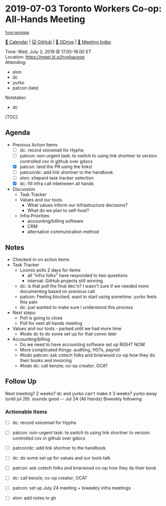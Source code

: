 # 2019-07-03 Toronto Workers Co-op: All-Hands Meeting

<sup>[from template][template]</sup>

[:date: Calendar][calendar] | [:cat: GitHub][gh] | [:open_file_folder: GDrive][gdrive] | [:notebook: Meeting Index][meetings]

Time: Wed, July 3, 2019 @ 17.00-18.00 ET    
Location: https://meet.jit.si/hyphacoop  
Attending: 
- elon
- dc
- yurko
- patcon (late)

Notetaker:
- dc

[TOC]

## Agenda

- Previous Action Items
    - [ ] dc: record voicemail for Hypha
    - [ ] patcon: non-urgent task: to switch to using link shortner to version controlled csv in github over gdocs
    - [x] patcon: land the PR using the links!
    - [ ] patcon/dc: add link shortner to the handbook
    - [ ] elon: shepard task tracker selection
    - [x] dc: fill infra call inbetween all hands
- Discussion
    - Task Tracker 
    - Values and our tools
        - What values inform our infrastructure decisions?
        - What do we plan to self-host?
    - Infra Priorities:
        - accounting/billing software
        - CRM
        - alternative communication method

## Notes

- Checked-in on action items
- Task Tracker
    - Loomio polls 2 days for items
        - all "infra folks" have responded to two questions
        - internal: GitHub projects still winning
    - dc: is that poll the final dec'n? I wasn't sure if we needed more documenting based on previous call
    - patcon: Feeling blocked, want to start using sometime. yurko feels this pain
    - dc: just wanted to make sure I understood this process
- Next steps:
    - Poll is going to close
    - Poll for next all hands meeting
- Values and our tools - parked until we had more time
    - #todo dc to do some set up for that convo later
- Accounting/billing
    - Do we need to have accounting software set up RIGHT NOW
    - More complicated things: auditing, HSTs, payroll
    - #todo patcon: ask cotech folks and briarwood co-op how they do their books and invoicing
    - #todo dc: call kenzie; co-op creator; OCA? 

## Follow Up

Next meeting? 
2 weeks? dc and yurko can't make it
3 weeks? yurko away (until jul 26). sounds good -- Jul 24 (All Hands)
Biweekly following 

### Actionable Items

- [ ] dc: record voicemail for Hypha
- [ ] patcon: non-urgent task: to switch to using link shortner to version controlled csv in github over gdocs
- [ ] patcon/dc: add link shortner to the handbook
- [ ] dc: do some set up for values and our tools talk
- [ ] patcon: ask cotech folks and briarwood co-op how they do their book
- [ ] dc: call kenzie; co-op creator; OCA? 
- [ ] patcon: set up July 24 meeting + biweekly infra meetings
- [ ] elon: add notes to gh


<!-- Links -->
[template]: https://link.hypha.coop/template
[meetings]: https://link.hypha.coop/meetings
[calendar]: https://link.hypha.coop/calendar
[gh]: https://github.com/hyphacoop/organizing
[gdrive]: https://link.hypha.coop/gdrive
[biz-wg]: https://link.hypha.coop/biz-wg
[fin-wg]: https://link.hypha.coop/fin-wg
[gov-wg]: https://link.hypha.coop/gov-wg
[ops-wg]: https://link.hypha.coop/ops-wg
